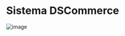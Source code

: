# Sistema DSCommerce

![image](https://github.com/user-attachments/assets/c51799ef-3e52-4ab2-a769-739d461f8468)
